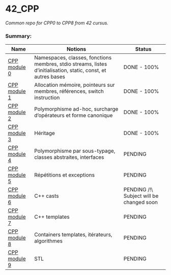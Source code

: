 
# 42_CPP
*Common repo for CPP0 to CPP8 from 42 cursus.*

  ### Summary:

  
|  Name| Notions | Status |
|--|--|--|
| [CPP module 0](https://cdn.intra.42.fr/pdf/pdf/67747/fr.subject.pdf) | Namespaces, classes, fonctions membres, stdio streams, listes d’initialisation, static, const, et autres bases | DONE - 100% |
| [CPP module 1](https://cdn.intra.42.fr/pdf/pdf/68392/fr.subject.pdf) | Allocation mémoire, pointeurs sur membres, références, switch instruction | DONE - 100% |
| [CPP module 2](https://cdn.intra.42.fr/pdf/pdf/76199/fr.subject.pdf) | Polymorphisme ad-hoc, surcharge d’opérateurs et forme canonique | DONE - 100% |
| [CPP module 3](https://cdn.intra.42.fr/pdf/pdf/79805/fr.subject.pdf) | Héritage |  DONE - 100% |
| [CPP module 4](https://cdn.intra.42.fr/pdf/pdf/79072/fr.subject.pdf) | Polymorphisme par sous-typage, classes abstraites, interfaces | PENDING |
| [CPP module 5](https://cdn.intra.42.fr/pdf/pdf/68266/fr.subject.pdf) | Répétitions et exceptions | PENDING |
| [CPP module 6](https://cdn.intra.42.fr/pdf/pdf/57324/fr.subject.pdf) | C++ casts | PENDING /!\ Subject will be changed soon |
| [CPP module 7](https://cdn.intra.42.fr/pdf/pdf/61437/fr.subject.pdf) | C++ templates | PENDING |
| [CPP module 8](https://cdn.intra.42.fr/pdf/pdf/57330/fr.subject.pdf) | Containers templates, itérateurs, algorithmes | PENDING |
| [CPP module 9](https://cdn.intra.42.fr/pdf/pdf/79848/en.subject.pdf) | STL | PENDING |


